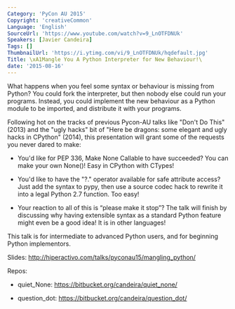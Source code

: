 ```yaml
---
Category: 'PyCon AU 2015'
Copyright: 'creativeCommon'
Language: 'English'
SourceUrl: 'https://www.youtube.com/watch?v=9_LnOTFDNUk'
Speakers: [Javier Candeira]
Tags: []
ThumbnailUrl: 'https://i.ytimg.com/vi/9_LnOTFDNUk/hqdefault.jpg'
Title: \xA1Mangle You A Python Interpreter for New Behaviour!\
date: '2015-08-16'
---
```

What happens when you feel some syntax or behaviour is missing from Python? You could fork the interpreter, but then nobody else could run your programs. Instead, you could implement the new behaviour as a Python module to be imported, and distribute it with your programs.

Following hot on the tracks of previous Pycon-AU talks like "Don't Do This" (2013) and the "ugly hacks" bit of "Here be dragons: some elegant and ugly hacks in CPython" (2014), this presentation will grant some of the requests you never dared to make:

- You'd like for PEP 336, Make None Callable to have succeeded? You can make your own None()! Easy in CPython with CTypes!

- You'd like to have the "?." operator available for safe attribute access? Just add the syntax to pypy, then use a source codec hack to rewrite it into a legal Python 2.7 function. Too easy!

- Your reaction to all of this is “please make it stop”? The talk will finish by discussing why having extensible syntax as a standard Python feature might even be a good idea! It is in other languages!

This talk is for intermediate to advanced Python users, and for beginning Python implementors.

Slides: http://hiperactivo.com/talks/pyconau15/mangling_python/

Repos:

  - quiet_None: https://bitbucket.org/candeira/quiet_none/

  - question_dot: https://bitbucket.org/candeira/question_dot/
